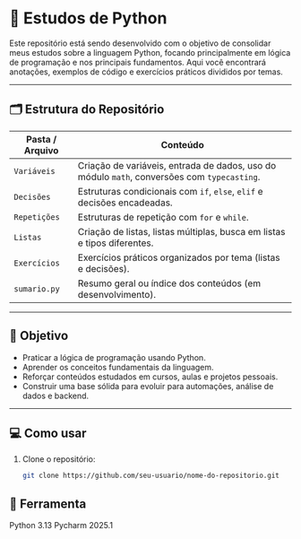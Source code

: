 # 🐍 Estudos de Python

Este repositório está sendo desenvolvido com o objetivo de consolidar meus estudos sobre a linguagem Python, focando principalmente em lógica de programação e nos principais fundamentos. Aqui você encontrará anotações, exemplos de código e exercícios práticos divididos por temas.

---

## 🗂 Estrutura do Repositório

| Pasta / Arquivo         | Conteúdo                                                                 |
|-------------------------|--------------------------------------------------------------------------|
| `Variáveis`             | Criação de variáveis, entrada de dados, uso do módulo `math`, conversões com `typecasting`. |
| `Decisões`              | Estruturas condicionais com `if`, `else`, `elif` e decisões encadeadas. |
| `Repetições`            | Estruturas de repetição com `for` e `while`.                             |
| `Listas`                | Criação de listas, listas múltiplas, busca em listas e tipos diferentes. |
| `Exercícios`            | Exercícios práticos organizados por tema (listas e decisões).            |
| `sumario.py`            | Resumo geral ou índice dos conteúdos (em desenvolvimento).               |

---

## 📌 Objetivo

- Praticar a lógica de programação usando Python.
- Aprender os conceitos fundamentais da linguagem.
- Reforçar conteúdos estudados em cursos, aulas e projetos pessoais.
- Construir uma base sólida para evoluir para automações, análise de dados e backend.

---

## 💻 Como usar

1. Clone o repositório:
   ```bash
   git clone https://github.com/seu-usuario/nome-do-repositorio.git

## 🔧 Ferramenta
Python 3.13
Pycharm 2025.1
